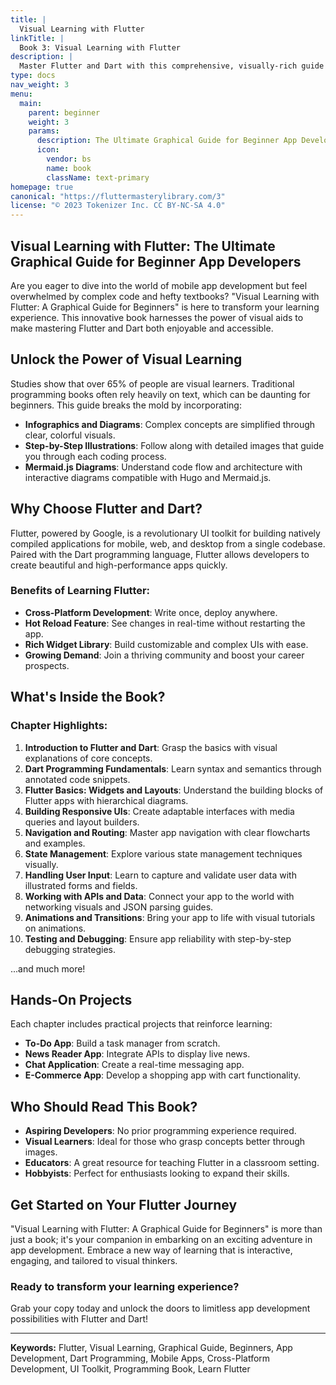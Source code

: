 ```yaml
---
title: |
  Visual Learning with Flutter
linkTitle: |
  Book 3: Visual Learning with Flutter
description: |
  Master Flutter and Dart with this comprehensive, visually-rich guide designed for aspiring developers.
type: docs
nav_weight: 3
menu:
  main:
    parent: beginner
    weight: 3
    params:
      description: The Ultimate Graphical Guide for Beginner App Developers
      icon:
        vendor: bs
        name: book
        className: text-primary
homepage: true
canonical: "https://fluttermasterylibrary.com/3"
license: "© 2023 Tokenizer Inc. CC BY-NC-SA 4.0"
---
```


## Visual Learning with Flutter: The Ultimate Graphical Guide for Beginner App Developers

Are you eager to dive into the world of mobile app development but feel overwhelmed by complex code and hefty textbooks? "Visual Learning with Flutter: A Graphical Guide for Beginners" is here to transform your learning experience. This innovative book harnesses the power of visual aids to make mastering Flutter and Dart both enjoyable and accessible.

## Unlock the Power of Visual Learning

Studies show that over 65% of people are visual learners. Traditional programming books often rely heavily on text, which can be daunting for beginners. This guide breaks the mold by incorporating:

- **Infographics and Diagrams**: Complex concepts are simplified through clear, colorful visuals.
- **Step-by-Step Illustrations**: Follow along with detailed images that guide you through each coding process.
- **Mermaid.js Diagrams**: Understand code flow and architecture with interactive diagrams compatible with Hugo and Mermaid.js.

## Why Choose Flutter and Dart?

Flutter, powered by Google, is a revolutionary UI toolkit for building natively compiled applications for mobile, web, and desktop from a single codebase. Paired with the Dart programming language, Flutter allows developers to create beautiful and high-performance apps quickly.

### Benefits of Learning Flutter:

- **Cross-Platform Development**: Write once, deploy anywhere.
- **Hot Reload Feature**: See changes in real-time without restarting the app.
- **Rich Widget Library**: Build customizable and complex UIs with ease.
- **Growing Demand**: Join a thriving community and boost your career prospects.

## What's Inside the Book?

### **Chapter Highlights:**

1. **Introduction to Flutter and Dart**: Grasp the basics with visual explanations of core concepts.
2. **Dart Programming Fundamentals**: Learn syntax and semantics through annotated code snippets.
3. **Flutter Basics: Widgets and Layouts**: Understand the building blocks of Flutter apps with hierarchical diagrams.
4. **Building Responsive UIs**: Create adaptable interfaces with media queries and layout builders.
5. **Navigation and Routing**: Master app navigation with clear flowcharts and examples.
6. **State Management**: Explore various state management techniques visually.
7. **Handling User Input**: Learn to capture and validate user data with illustrated forms and fields.
8. **Working with APIs and Data**: Connect your app to the world with networking visuals and JSON parsing guides.
9. **Animations and Transitions**: Bring your app to life with visual tutorials on animations.
10. **Testing and Debugging**: Ensure app reliability with step-by-step debugging strategies.

...and much more!

## Hands-On Projects

Each chapter includes practical projects that reinforce learning:

- **To-Do App**: Build a task manager from scratch.
- **News Reader App**: Integrate APIs to display live news.
- **Chat Application**: Create a real-time messaging app.
- **E-Commerce App**: Develop a shopping app with cart functionality.

## Who Should Read This Book?

- **Aspiring Developers**: No prior programming experience required.
- **Visual Learners**: Ideal for those who grasp concepts better through images.
- **Educators**: A great resource for teaching Flutter in a classroom setting.
- **Hobbyists**: Perfect for enthusiasts looking to expand their skills.

## Get Started on Your Flutter Journey

"Visual Learning with Flutter: A Graphical Guide for Beginners" is more than just a book; it's your companion in embarking on an exciting adventure in app development. Embrace a new way of learning that is interactive, engaging, and tailored to visual thinkers.

### Ready to transform your learning experience?

Grab your copy today and unlock the doors to limitless app development possibilities with Flutter and Dart!

---

**Keywords:** Flutter, Visual Learning, Graphical Guide, Beginners, App Development, Dart Programming, Mobile Apps, Cross-Platform Development, UI Toolkit, Programming Book, Learn Flutter